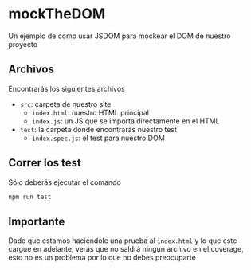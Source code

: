 # mockTheDOM

Un ejemplo de como usar JSDOM para mockear el DOM de nuestro proyecto

## Archivos

Encontrarás los siguientes archivos

- `src`: carpeta de nuestro site
    - `index.html`: nuestro HTML principal
    - `index.js`: un JS que se importa directamente en el HTML
- `test`: la carpeta donde encontrarás nuestro test
    - `ìndex.spec.js`: el test para nuestro DOM

## Correr los test

Sólo deberás ejecutar el comando

```bash
npm run test
```

## Importante

Dado que estamos haciéndole una prueba al `index.html` y lo que este cargue en adelante, verás que no saldrá ningún archivo en el coverage, esto no es un problema por lo que no debes preocuparte
